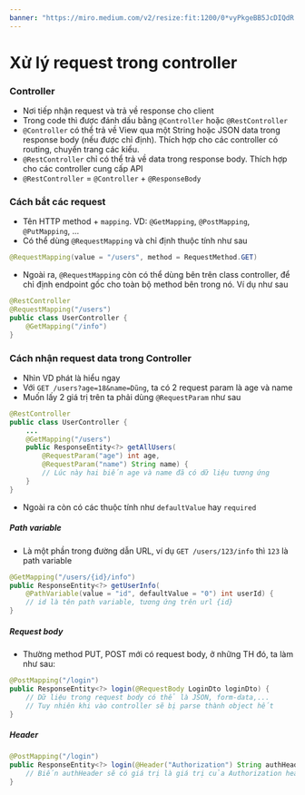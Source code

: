 ```yaml
---
banner: "https://miro.medium.com/v2/resize:fit:1200/0*vyPkgeBB5JcDIQdR.png"
---
```

# Xử lý request trong controller 
### Controller 
- Nơi tiếp nhận request và trả về response cho client 
- Trong code thì được đánh dấu bằng `@Controller` hoặc `@RestController`
- `@Controller` có thể trả về View qua một String hoặc JSON data trong response body (nếu được chỉ định). Thích hợp cho các controller có routing, chuyển trang các kiểu.
- `@RestController` chỉ có thể trả về data trong response body. Thích hợp cho các controller cung cấp API 
- `@RestController` = `@Controller` + `@ResponseBody`
### Cách bắt các request 
- Tên HTTP method + `mapping`. VD: `@GetMapping`, `@PostMapping`, `@PutMapping`, ...
- Có thể dùng `@RequestMapping` và chỉ định thuộc tính như sau 
```java 
@RequestMapping(value = "/users", method = RequestMethod.GET)
```
- Ngoài ra, `@RequestMapping` còn có thể dùng bên trên class controller, để chỉ định endpoint gốc cho toàn bộ method bên trong nó. Ví dụ như sau
```java
@RestController
@RequestMapping("/users")
public class UserController {
	@GetMapping("/info")
}
```
### Cách nhận request data trong Controller 
- Nhìn VD phát là hiểu ngay 
- Với `GET /users?age=18&name=Dũng`, ta có 2 request param là age và name 
- Muốn lấy 2 giá trị trên ta phải dùng `@RequestParam` như sau 
```java
@RestController
public class UserController {
    ...
    @GetMapping("/users")
    public ResponseEntity<?> getAllUsers(
        @RequestParam("age") int age,
        @RequestParam("name") String name) {
        // Lúc này hai biến age và name đã có dữ liệu tương ứng
    }
}
```
- Ngoài ra còn có các thuộc tính như `defaultValue` hay `required`

##### Path variable 
- Là một phần trong đường dẫn URL, ví dụ `GET /users/123/info` thì `123` là path variable 
```java
@GetMapping("/users/{id}/info")
public ResponseEntity<?> getUserInfo(
    @PathVariable(value = "id", defaultValue = "0") int userId) {
    // id là tên path variable, tương ứng trên url {id}
}
```
##### Request body 
- Thường method PUT, POST mới có request body, ở những TH đó, ta làm như sau:
```java
@PostMapping("/login")
public ResponseEntity<?> login(@RequestBody LoginDto loginDto) {
    // Dữ liệu trong request body có thể là JSON, form-data,...
    // Tuy nhiên khi vào controller sẽ bị parse thành object hết
}
```
##### Header 
```java
@PostMapping("/login")
public ResponseEntity<?> login(@Header("Authorization") String authHeader) {
    // Biến authHeader sẽ có giá trị là giá trị của Authorization header
}
```

